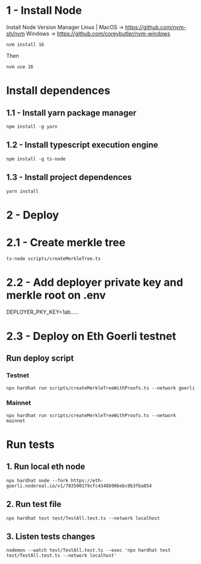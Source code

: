 # 1 - Install Node
Install Node Version Manager 
Linux | MacOS -> https://github.com/nvm-sh/nvm
Windows -> https://github.com/coreybutler/nvm-windows

```
nvm install 16
```
Then
```
nvm use 16
```

# Install dependences
## 1.1 - Install yarn package manager
```
npm install -g yarn
```
## 1.2 - Install typescript execution engine
```
npm install -g ts-node
```
## 1.3 - Install project dependences
```
yarn install
```

# 2 - Deploy 
# 2.1 - Create merkle tree
```
ts-node scripts/createMerkleTree.ts
```

# 2.2 - Add deployer private key and merkle root on .env
DEPLOYER_PKY_KEY=1ab.....
# 2.3 - Deploy on Eth Goerli testnet
## Run deploy script
### Testnet
```
npx hardhat run scripts/createMerkleTreeWithProofs.ts --network goerli
```
### Mainnet
```
npx hardhat run scripts/createMerkleTreeWithProofs.ts --network mainnet
```

# Run tests
## 1. Run local eth node
```
npx hardhat node --fork https://eth-goerli.nodereal.io/v1/703500179cfc4348b90bebc0b3fba854
```
## 2. Run test file
```
npx hardhat test test/TestAll.test.ts --network localhost
```

## 3. Listen tests changes
```
nodemon --watch test/TestAll.test.ts --exec 'npx hardhat test test/TestAll.test.ts --network localhost'
```

